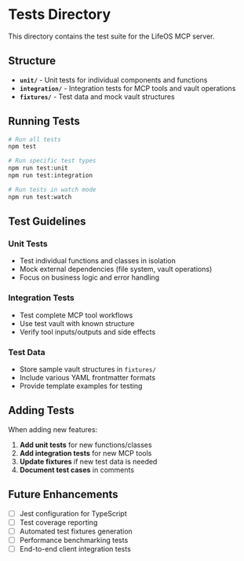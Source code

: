 # Tests Directory

This directory contains the test suite for the LifeOS MCP server.

## Structure

- **`unit/`** - Unit tests for individual components and functions
- **`integration/`** - Integration tests for MCP tools and vault operations  
- **`fixtures/`** - Test data and mock vault structures

## Running Tests

```bash
# Run all tests
npm test

# Run specific test types
npm run test:unit
npm run test:integration

# Run tests in watch mode
npm run test:watch
```

## Test Guidelines

### Unit Tests
- Test individual functions and classes in isolation
- Mock external dependencies (file system, vault operations)
- Focus on business logic and error handling

### Integration Tests  
- Test complete MCP tool workflows
- Use test vault with known structure
- Verify tool inputs/outputs and side effects

### Test Data
- Store sample vault structures in `fixtures/`
- Include various YAML frontmatter formats
- Provide template examples for testing

## Adding Tests

When adding new features:

1. **Add unit tests** for new functions/classes
2. **Add integration tests** for new MCP tools
3. **Update fixtures** if new test data is needed
4. **Document test cases** in comments

## Future Enhancements

- [ ] Jest configuration for TypeScript
- [ ] Test coverage reporting
- [ ] Automated test fixtures generation
- [ ] Performance benchmarking tests
- [ ] End-to-end client integration tests